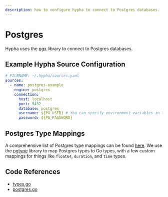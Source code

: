```yaml
---
description: how to configure hypha to connect to Postgres databases.
---
```


# Postgres

Hypha uses the [pgx](https://github.com/jackc/pgx) library to connect to Postgres databases.

## Example Hypha Source Configuration

```yaml
# FILENAME: ~/.hypha/sources.yaml
sources:
  - name: postgres-example
    engine: postgres
    connection:
      host: localhost
      port: 5432
      database: postgres
      username: ${PG_USER} # You can specify environment variables in the sources.yaml file.
      password: ${PG_PASSWORD}    
```

## Postgres Type Mappings

A comprehensive list of Postgres type mappings can be found [here](https://github.com/hyphasql/hypha/blob/main/internal/engine/types.go#L190-L240). We use the [pgtype](https://pkg.go.dev/github.com/jackc/pgtype) library to map Postgres types to Go types, with a few custom mappings for things like `float64`, `duration`, and `time` types.

## Code References

- [types.go](https://github.com/hyphasql/hypha/blob/main/internal/engine/types.go)
- [postgres.go](https://github.com/hyphasql/hypha/blob/main/internal/engine/postgres.go)
